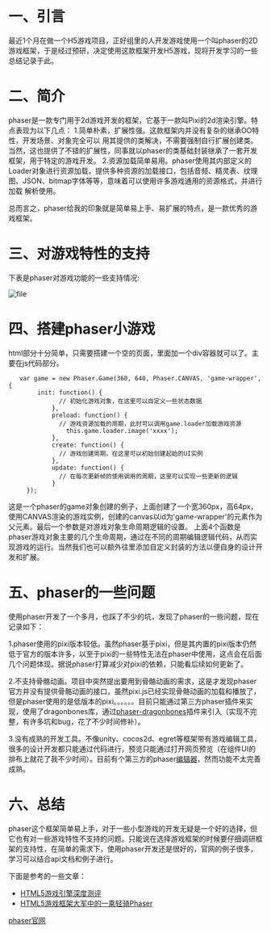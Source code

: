 # 一、引言
最近1个月在做一个H5游戏项目，正好组里的人开发游戏使用一个叫phaser的2D游戏框架，于是经过预研，决定使用这款框架开发H5游戏，现将开发学习的一些总结记录于此。

# 二、简介
phaser是一款专门用于2d游戏开发的框架，它基于一款叫Pixi的2d渲染引擎。特点表现为以下几点：
1.简单朴素，扩展性强。这款框架内并没有复杂的继承OO特性，开发场景、对象完全可以
用其提供的类解决，不需要强制自行扩展创建类。当然，这也提供了不错的扩展性，同事就以phaser的类基础封装继承了一套开发框架，用于特定的游戏开发。
2.资源加载简单易用。phaser使用其内部定义的Loader对象进行资源加载，提供多种资源的加载接口，包括音频、精灵表、纹理图、JSON、bitmap字体等等，意味着可以使用许多游戏通用的资源格式，并进行加载
解析使用。


总而言之，phaser给我的印象就是简单易上手、易扩展的特点，是一款优秀的游戏框架。

# 三、对游戏特性的支持
下表是phaser对游戏功能的一些支持情况:

![file](/attachments/article-images/1507963641017image-1507963601250.png)

# 四、搭建phaser小游戏
html部分十分简单，只需要搭建一个空的页面，里面加一个div容器就可以了。主要在js代码部分。
```
   var game = new Phaser.Game(360, 640, Phaser.CANVAS, 'game-wrapper',  {
	    init: function() {
			  // 初始化游戏对象，在这里可以自定义一些状态数据
			},
			preload: function() {
			  // 游戏资源加载的周期，此时可以调用game.loader加载游戏资源
				this.game.loader.image('xxxx');
			},
			create: function() {
			  // 游戏创建周期，在这里可以初始创建起始的UI实例
			},
			update: function() {
			  // 在每次更新帧的使用调用的周期，这里可以实现一些更新的逻辑
			}
	 });
```
这是一个phaser的game对象创建的例子，上面创建了一个宽360px，高64px，使用CANVAS渲染的游戏实例，创建的canvas以id为'game-wrapper'的元素作为父元素。最后一个参数是对游戏对象生命周期逻辑的设置。
上面4个函数是phaser游戏对象主要的几个生命周期，通过在不同的周期编辑逻辑代码，从而实现游戏的运行。当然我们也可以额外往里添加自定义封装的方法以便自身的设计开发和扩展。

# 五、phaser的一些问题
使用phaser开发了一个多月，也踩了不少的坑，发现了phaser的一些问题，现在记录如下：


1.phaser使用的pixi版本较低。虽然phaser基于pixi，但是其内置的pixi版本仍然低于官方的版本许多，以至于pixi的一些特性无法在phaser中使用，这点会在后面几个问题体现。据说phaser打算减少对pixi的依赖，只能看后续如何更新了。

2.不支持骨骼动画。项目中突然提出要用到骨骼动画的需求，这是才发现phaser官方并没有提供骨骼动画的接口，虽然pixi.js已经实现骨骼动画的加载和播放了，但是phaser使用的是低版本的pixi。。。。。。目前只能通过第三方phaser插件来实现，使用了dragonbones库，通过[phaser-dragonbones](https://github.com/raksa/phaser-dragonbones)插件来引入（实现不完整，有许多坑和bug，花了不少时间修补）。

3.没有成熟的开发工具。不像unity、cocos2d、egret等框架带有游戏编辑工具，很多的设计开发都只能通过代码进行，预览只能通过打开网页预览（在组件UI的排布上就花了我不少时间）。目前有个第三方的phaser[编辑器](http://phasereditor.boniatillo.com/)，然而功能不太完善成熟。

# 六、总结
phaser这个框架简单易上手，对于一些小型游戏的开发无疑是一个好的选择，但它也有对一些游戏特性不支持的问题。只能说在选择游戏框架的时候要仔细调研框架的支持性，在简单的需求下，使用phaser开发还是很好的，官网的例子很多，学习可以结合api文档和例子进行。

下面是参考的一些文章：
* [HTML5游戏引擎深度测评](https://zhuanlan.zhihu.com/p/20768495)
* [HTML5游戏框架大军中的一乘轻骑Phaser](http://www.csdn.net/article/2015-10-08/2825865)

[phaser官网](https://phaser.io)